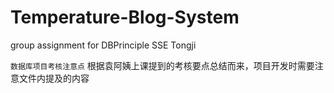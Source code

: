 # Temperature-Blog-System
group assignment for DBPrinciple   SSE Tongji

 `数据库项目考核注意点` 根据袁阿姨上课提到的考核要点总结而来，项目开发时需要注意文件内提及的内容
